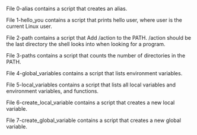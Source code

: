 File 0-alias contains a script that creates an alias.

File 1-hello_you contains a script that prints hello user, where user is the current Linux user.

File 2-path contains a script that Add /action to the PATH. /action should be the last directory the shell looks into when looking for a program.

File 3-paths contains a script that counts the number of directories in the PATH.

File 4-global_variables contains a script that lists environment variables.

File 5-local_variables contains a script that lists all local variables and environment variables, and functions.

File 6-create_local_variable contains a script that creates a new local variable.

File 7-create_global_variable contains a script that creates a new global variable.
